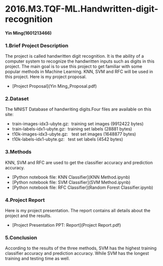# 2016.M3.TQF-ML.Handwritten-digit-recognition
#### Yin Ming(1601213466)

### 1.Brief Project Description
The project is called handwritten digit recognition. It is the ability of a computer system to recognize the handwritten inputs such as digits in this project. The main goal is to use this project to get familiar with some popular methods in Machine Learning. KNN, SVM and RFC will be used in this project. Here is my project proposal.

* [Project Proposal](Yin Ming_Proposal.pdf)

### 2.Dataset
The MNIST Database of handwriting digits.Four files are available on this site:

* train-images-idx3-ubyte.gz:  training set images (9912422 bytes) 
* train-labels-idx1-ubyte.gz:  training set labels (28881 bytes) 
* t10k-images-idx3-ubyte.gz:   test set images (1648877 bytes) 
* t10k-labels-idx1-ubyte.gz:   test set labels (4542 bytes)

### 3.Methods
KNN, SVM and RFC are used to get the classifier accuracy and prediction accuracy.

* [Python notebook file: KNN Classifier](KNN Method.ipynb)
* [Python notebook file: SVM Classifier](SVM Method.ipynb)
* [Python notebook file: RFC Classifier](Random Forest Classifier.ipynb)

### 4.Project Report
Here is my project presentation. The report contains all details about the project and the results.

* [Project Presentation PPT: Report](Project Report.pdf)

### 5.Conclusion
According to the results of the three methods, SVM has the highest training classifier accuracy and prediction accuracy. While SVM has the longest training and testing time as well.
